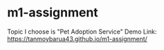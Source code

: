 # m1-assignment
Topic I choose is "Pet Adoption Service"
Demo Link: https://tanmoybarua43.github.io/m1-assignment/
